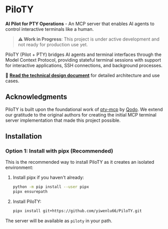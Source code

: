 # PiloTY

**AI Pilot for PTY Operations** - An MCP server that enables AI agents to control interactive terminals like a human.

> **⚠️ Work in Progress**: This project is under active development and not ready for production use yet.

PiloTY (Pilot + PTY) bridges AI agents and terminal interfaces through the Model Context Protocol, providing stateful terminal sessions with support for interactive applications, SSH connections, and background processes.

📖 **[Read the technical design document](TECHNICAL.md)** for detailed architecture and use cases.

## Acknowledgments

PiloTY is built upon the foundational work of [pty-mcp](https://github.com/qodo-ai/pty-mcp) by [Qodo](https://github.com/qodo-ai). We extend our gratitude to the original authors for creating the initial MCP terminal server implementation that made this project possible.

## Installation

### Option 1: Install with pipx (Recommended)

This is the recommended way to install PiloTY as it creates an isolated environment:

1. Install pipx if you haven't already:
   ```bash
   python -m pip install --user pipx
   pipx ensurepath
   ```

2. Install PiloTY:
   ```bash
   pipx install git+https://github.com/yiwenlu66/PiloTY.git
   ```

The server will be available as `piloty` in your path.